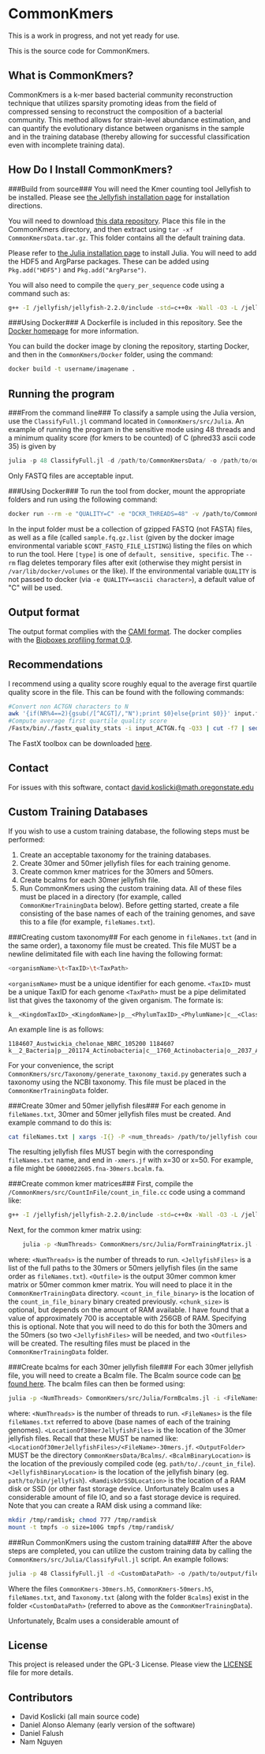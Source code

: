 # CommonKmers #
This is a work in progress, and not yet ready for use.

This is the source code for CommonKmers.

## What is CommonKmers? ##
CommonKmers is a k-mer based bacterial community reconstruction technique that utilizes sparsity promoting ideas from the field of compressed sensing to reconstruct the composition of a bacterial community. This method allows for strain-level abundance estimation, and can quantify the evolutionary distance between organisms in the sample and in the training database (thereby allowing for successful classification even with incomplete training data).


## How Do I Install CommonKmers? ##
###Build from source###
You will need the Kmer counting tool Jellyfish to be installed. Please see [the Jellyfish installation page](http://www.genome.umd.edu/jellyfish.html) for installation directions.

You will need to download [this data repository](http://www.math.oregonstate.edu/~koslickd/CommonKmersData.tar.gz). Place this file in the CommonKmers directory, and then extract using ``tar -xf CommonKmersData.tar.gz``. This folder contains all the default training data.

Please refer to [the Julia installation page](http://julialang.org/downloads/) to install Julia.
You will need to add the HDF5 and ArgParse packages. These can be added using `Pkg.add("HDF5")` and `Pkg.add("ArgParse")`.

You will also need to compile the ``query_per_sequence`` code using a command such as:
```bash
g++ -I /jellyfish/jellyfish-2.2.0/include -std=c++0x -Wall -O3 -L /jellyfish/jellyfish-2.2.0/.libs -l jellyfish-2.0 -l pthread -Wl,--rpath=/jellyfish/jellyfish-2.2.0/.libs query_per_sequence.cc sequence_mers.hpp -o query_per_sequence
```

###Using Docker###
A Dockerfile is included in this repository. See the [Docker homepage](https://www.docker.com/) for more information.

You can build the docker image by cloning the repository, starting Docker, and then in the ``CommonKmers/Docker`` folder, using the command:
```bash 
docker build -t username/imagename .
```


## Running the program ##
###From the command line###
To classify a sample using the Julia version, use the ``ClassifyFull.jl`` command located in ``CommonKmers/src/Julia``. An example of running the program in the sensitive mode using 48 threads and a minimum quality score (for kmers to be counted) of C (phred33 ascii code 35) is given by

```julia
julia -p 48 ClassifyFull.jl -d /path/to/CommonKmersData/ -o /path/to/output/file.profile -i /path/to/input/file.fastq -Q C -k sensitive -j /path/to/./jellyfish -q /path/to/./query_per_sequence
```

Only FASTQ files are acceptable input.

###Using Docker###
To run the tool from docker, mount the appropriate folders and run using the following command:
```bash
docker run --rm -e "QUALITY=C" -e "DCKR_THREADS=48" -v /path/to/CommonKmersData:/dckr/mnt/camiref/CommonKmersData:ro -v /path/to/Output:/dckr/mnt/output:rw -v /path/to/Input:/dckr/mnt/input:ro -t username/imagename [type]
```
In the input folder must be a collection of gzipped FASTQ (not FASTA) files, as well as a file (called ``sample.fq.gz.list`` (given by the docker image environmental variable ``$CONT_FASTQ_FILE_LISTING``) listing the files on which to run the tool.
Here ``[type]`` is one of ``default, sensitive, specific``.
The ``--rm`` flag deletes temporary files after exit (otherwise they might persist in ``/var/lib/docker/volumes`` or the like).
If the environmental variable ``QUALITY`` is not passed to docker (via ``-e QUALITY=<ascii character>``), a default value of "C" will be used. 



## Output format ##
The output format complies with the [CAMI format](https://github.com/CAMI-challenge/contest_information/blob/master/file_formats/CAMI_TP_specification.mkd).
The docker complies with the [Bioboxes profiling format 0.9](https://github.com/bioboxes/rfc/tree/master/data-format).

## Recommendations ##
I recommend using a quality score roughly equal to the average first quartile quality score in the file. This can be found with the following commands:
```bash
#Convert non ACTGN characters to N
awk '{if(NR%4==2){gsub(/[^ACGT]/,"N");print $0}else{print $0}}' input.fq > input_ACTGN.fq 
#Compute average first quartile quality score
/Fastx/bin/./fastx_quality_stats -i input_ACTGN.fq -Q33 | cut -f7 | sed -n '1!p' | awk '{a+=$1} END{print a/NR}' | awk '{printf "%.0f",$1}'
```
The FastX toolbox can be downloaded [here](http://hannonlab.cshl.edu/fastx_toolkit/).
## Contact ##
For issues with this software, contact david.koslicki@math.oregonstate.edu

## Custom Training Databases ##
If you wish to use a custom training database, the following steps must be performed:
1. Create an acceptable taxonomy for the training databases.
2. Create 30mer and 50mer jellyfish files for each training genome.
3. Create common kmer matrices for the 30mers and 50mers.
4. Create bcalms for each 30mer jellyfish file.
5. Run CommonKmers using the custom training data.
All of these files must be placed in a directory (for example, called ``CommonKmerTrainingData`` below).
Before getting started, create a file consisting of the base names of each of the training genomes, and save this to a file (for example, ``fileNames.txt``).

###Creating custom taxonomy##
For each genome in ``fileNames.txt`` (and in the same order), a taxonomy file must be created. This file MUST be a newline delimitated file with each line having the following format:
```bash
<organismName>\t<TaxID>\t<TaxPath>
```
``<organismName>`` must be a unique identifier for each genome.
``<TaxID>`` must be a unique TaxID for each genome
``<TaxPath>`` must be a pipe delimitated list that gives the taxonomy of the given organism. The formate is: 
```
k__<KingdomTaxID>_<KingdomName>|p__<PhylumTaxID>_<PhylumName>|c__<ClassTaxID>_<ClassName>|o__<OrderTaxID>_<OrderName>|f__<FamilyTaxID>_<FamilyName>|g__<GenusTaxID>_<GenusName>|s__<SpeciesTaxID>_<SpeciesName>|t__<StrainTaxID>_<StrainName>
```
An example line is as follows:
```
1184607_Austwickia_chelonae_NBRC_105200	1184607	k__2_Bacteria|p__201174_Actinobacteria|c__1760_Actinobacteria|o__2037_Actinomycetales|f__85018_Dermatophilaceae|g__1184606_Austwickia|s__100225_Austwickia_chelonae|t__1184607_Austwickia_chelonae_NBRC_105200
```
For your convenience, the script ``CommonKmers/src/Taxonomy/generate_taxonomy_taxid.py`` generates such a taxonomy using the NCBI taxonomy.
This file must be placed in the ``CommonKmerTrainingData`` folder.

###Create 30mer and 50mer jellyfish files###
For each genome in ``fileNames.txt``, 30mer and 50mer jellyfish files must be created. And example command to do this is:
```bash
cat fileNames.txt | xargs -I{} -P <num_threads> /path/to/jellyfish count {} -m <kmer_size> -t 1 -s 100M -C -o /counts/{}-30mers.jf
```
The resulting jellyfish files MUST begin with the corresponding ``fileNames.txt`` name, and end in ``-xmers.jf`` with x=30 or x=50. For example, a file might be ``G000022605.fna-30mers.bcalm.fa``.

###Create common kmer matrices###
First, compile the ``/CommonKmers/src/CountInFile/count_in_file.cc`` code using a command like:
```bash
g++ -I /jellyfish/jellyfish-2.2.0/include -std=c++0x -Wall -O3 -L /jellyfish/jellyfish-2.2.0/.libs -l jellyfish-2.0 -l pthread -Wl,--rpath=/jellyfish/jellyfish-2.2.0/.libs count_in_file.cc -o count_in_file
```
Next, for the common kmer matrix using:
```bash
	julia -p <NumThreads> CommonKmers/src/Julia/FormTrainingMatrix.jl -i <JellyfishFiles> -o <OutFile> -c <count_in_file_binary> -s <chunk_size>
```
where:
``<NumThreads>`` is the number of threads to run.
``<JellyfishFiles>`` is a list of the full paths to the 30mers or 50mers jellyfish files (in the same order as ``fileNames.txt``).
``<Outfile>`` is the output 30mer common kmer matrix or 50mer common kmer matrix. You will need to place it in the ``CommonKmerTrainingData`` directory.
``<count_in_file_binary>`` is the location of the ``count_in_file_binary`` binary created previously.
``<chunk_size>`` is optional, but depends on the amount of RAM available. I have found that a value of approximately 700 is acceptable with 256GB of RAM. Specifying this is optional.
Note that you will need to do this for both the 30mers and the 50mers (so two ``<JellyfishFiles>`` will be needed, and two ``<Outfiles>`` will be created.
The resulting files must be placed in the ``CommonKmerTrainingData`` folder.

###Create bcalms for each 30mer jellyfish file###
For each 30mer jellyfish file, you will need to create a Bcalm file. The Bcalm source code can [be found here](https://github.com/Malfoy/bcalm).
The bcalm files can then be formed using:
```bash
julia -p <NumThreads> CommonKmers/src/Julia/FormBcalms.jl -i <FileNames> -c <LocationOf30merJellyfishFiles> -o <OutputFolder> -b <BcalmBinaryLocation> -j <JellyfishBinaryLocation> -r <RamdiskOrSSDLocation>
```
where:
``<NumThreads>`` is the number of threads to run.
``<FileNames>`` is the file ``fileNames.txt`` referred to above (base names of each of the training genomes).
``<LocationOf30merJellyfishFiles>`` is the location of the 30mer jellyfish files. Recall that these MUST be named like: ``<LocationOf30merJellyfishFiles>/<FileName>-30mers.jf``.
``<OutputFolder>`` MUST be the directory ``CommonKmersData/Bcalms/``.
``<BcalmBinaryLocation>`` is the location of the previously compiled code (eg. ``path/to/./count_in_file``).
``<JellyfishBinaryLocation>`` is the location of the jellyfish binary (eg. ``path/to/bin/jellyfish``).
``<RamdiskOrSSDLocation>`` is the location of a RAM disk or SSD (or other fast storage device. Unfortunately Bcalm uses a considerable amount of file IO, and so a fast storage device is required. Note that you can create a RAM disk using a command like:
```bash
mkdir /tmp/ramdisk; chmod 777 /tmp/ramdisk
mount -t tmpfs -o size=100G tmpfs /tmp/ramdisk/
```

###Run CommonKmers using the custom training data###
After the above steps are completed, you can utilize the custom training data by calling the ``CommonKmers/src/Julia/ClassifyFull.jl`` script. An example follows:
```bash
julia -p 48 ClassifyFull.jl -d <CustomDataPath> -o /path/to/output/file.profile -i /path/to/input/file.fastq -Q C -k sensitive -j /path/to/./jellyfish -q /path/to/./query_per_sequence --common_kmer_30_filename CommonKmers-30mers.h5 --common_kmer_50_filename CommonKmers-50mers.h5 --FileNames fileNames.txt --Taxonomy Taxonomy.txt
```
Where the files ``CommonKmers-30mers.h5``, ``CommonKmers-50mers.h5``, ``fileNames.txt``, and ``Taxonomy.txt`` (along with the folder ``Bcalms``) exist in the folder ``<CustomDataPath>`` (referred to above as the ``CommonKmerTrainingData``).






Unfortunately, Bcalm uses a considerable amount of 




## License ##
This project is released under the GPL-3 License. Please view the [LICENSE](LICENSE)
file for more details.


## Contributors ##
+ David Koslicki (all main source code)
+ Daniel Alonso Alemany (early version of the software)
+ Daniel Falush
+ Nam Nguyen
